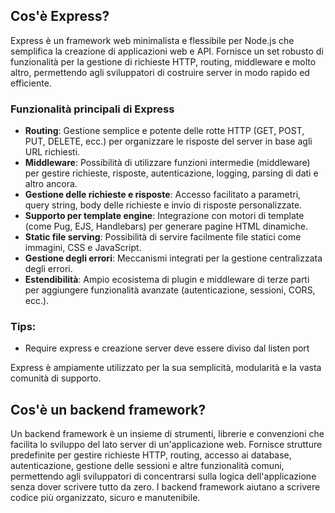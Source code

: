 ## Cos'è Express?

Express è un framework web minimalista e flessibile per Node.js che semplifica la creazione di applicazioni web e API. Fornisce un set robusto di funzionalità per la gestione di richieste HTTP, routing, middleware e molto altro, permettendo agli sviluppatori di costruire server in modo rapido ed efficiente.

### Funzionalità principali di Express

- **Routing**: Gestione semplice e potente delle rotte HTTP (GET, POST, PUT, DELETE, ecc.) per organizzare le risposte del server in base agli URL richiesti.
- **Middleware**: Possibilità di utilizzare funzioni intermedie (middleware) per gestire richieste, risposte, autenticazione, logging, parsing di dati e altro ancora.
- **Gestione delle richieste e risposte**: Accesso facilitato a parametri, query string, body delle richieste e invio di risposte personalizzate.
- **Supporto per template engine**: Integrazione con motori di template (come Pug, EJS, Handlebars) per generare pagine HTML dinamiche.
- **Static file serving**: Possibilità di servire facilmente file statici come immagini, CSS e JavaScript.
- **Gestione degli errori**: Meccanismi integrati per la gestione centralizzata degli errori.
- **Estendibilità**: Ampio ecosistema di plugin e middleware di terze parti per aggiungere funzionalità avanzate (autenticazione, sessioni, CORS, ecc.).

### Tips:
- Require express e creazione server deve essere diviso dal listen port

Express è ampiamente utilizzato per la sua semplicità, modularità e la vasta comunità di supporto.

## Cos'è un backend framework?
Un backend framework è un insieme di strumenti, librerie e convenzioni che facilita lo sviluppo del lato server di un'applicazione web. Fornisce strutture predefinite per gestire richieste HTTP, routing, accesso ai database, autenticazione, gestione delle sessioni e altre funzionalità comuni, permettendo agli sviluppatori di concentrarsi sulla logica dell'applicazione senza dover scrivere tutto da zero. I backend framework aiutano a scrivere codice più organizzato, sicuro e manutenibile.